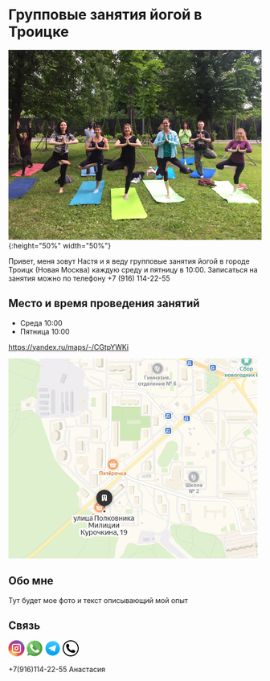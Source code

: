 # Групповые занятия йогой в Троицке

![Заглавное изображение](joga.jpg "Йога в Троицке"){:height="50%" width="50%"}

Привет, меня зовут Настя и я веду групповые занятия йогой в городе Троицк (Новая Москва) каждую среду и пятницу в 10:00.
Записаться на занятия можно по телефону +7 (916) 114-22-55

## Место и время проведения занятий

* Среда 10:00
* Пятница 10:00

<https://yandex.ru/maps/-/CGtpYWKi>

![Карта проезда](transfer.png)

## Обо мне

Тут будет мое фото и текст описывающий мой опыт

## Связь

[![Instagram](instagram.png "Instagram")](http://instagram.com/troitsk.yoga/)
[![WhatsApp](whatsapp.png "WhatsApp")](https://api.whatsapp.com/send?phone=79161142255)
[![Telegram](telegram.png "Telegram")](https://t.me/troitsk_yoga)
[![Phone](phone.png "Phone")](tel://+79161142255)

+7(916)114-22-55 Анастасия
